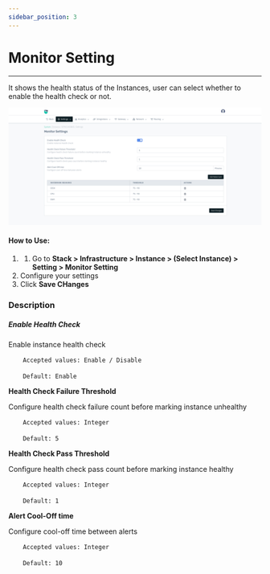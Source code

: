 ```yaml
---
sidebar_position: 3
---
```


# Monitor Setting

---
It shows the health status of the Instances, user can select whether to enable the health check or not.

![Monitor](/img/platform/v8/docs/monitor_settings.png)  

#### How to Use:

1. 1. Go to **Stack > Infrastructure > Instance > (Select Instance) > Setting > Monitor Setting**
2. Configure your settings
3. Click **Save CHanges**

### Description

##### Enable Health Check

Enable instance health check

```
    Accepted values: Enable / Disable

    Default: Enable
```


**Health Check Failure Threshold**

Configure health check failure count before marking instance unhealthy

```
    Accepted values: Integer

    Default: 5
```


**Health Check Pass Threshold**

Configure health check pass count before marking instance healthy

```
    Accepted values: Integer

    Default: 1
```


**Alert Cool-Off time**

Configure cool-off time between alerts

```
    Accepted values: Integer

    Default: 10
```




